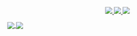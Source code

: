 <p align="center">
  <a href="https://www.instagram.com/mchfrnnda_/">
    <img src="https://img.shields.io/instagram/follow/mchfrnnda_?style=for-the-badge&label=%40zuramai&logo=twitter&logoColor=FF204E&labelColor=black&color=7fff00">
  </a>
  <a href="https://www.linkedin.com/in/mochammad-fernanda/">
    <img src="https://img.shields.io/badge/-mochammad%20fernanda-blue?style=for-the-badge&logo=Linkedin&logoColor=FF204E&labelColor=black&color=black">
  </a>
  <a href="mailto:mochammadfernanda.09@gmail.com">
    <img src="https://img.shields.io/badge/mochammadfernanda.09@gmail.com-0078D4?style=for-the-badge&logo=Gmail&logoColor=FF204E&labelColor=black&color=black">
  </a>
</p>

<a href="https://github.com/Veloxium">
  <img align="center" src="https://github-readme-stats.vercel.app/api?username=veloxium&count_private=true&show_icons=true&theme=chartreuse-dark" />
</a>
<a href="https://github.com/Veloxium">
  <img align="center" src="https://github-readme-stats.vercel.app/api/top-langs/?username=Veloxium&layout=compact&theme=chartreuse-dark&langs_count=8" />
</a>
